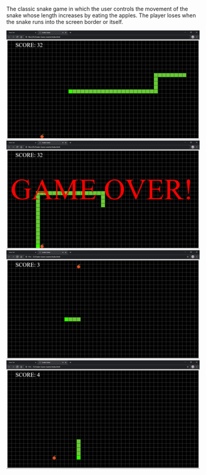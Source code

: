 The classic snake game in which the user controls the movement of the snake whose length increases by eating the apples. The player loses when the snake runs into the screen border or itself.


![Image1](one.png)     ![Image1](two.png)
![Image1](three.png)     ![Image1](four.png)
